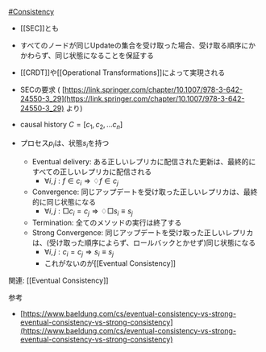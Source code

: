 [#Consistency](Consistency.md)

- [[SEC]]とも
- すべてのノードが同じUpdateの集合を受け取った場合、受け取る順序にかかわらず、同じ状態になることを保証する
- [[CRDT]]や[[Operational Transformations]]によって実現される

- SECの要求 ( [https://link.springer.com/chapter/10.1007/978-3-642-24550-3_29](https://link.springer.com/chapter/10.1007/978-3-642-24550-3_29) より)
- causal history $C = [c_1, c_2, ... c_n$]
- プロセス$p_i$は、状態$s_i$を持つ
	- Eventual delivery: ある正しいレプリカに配信された更新は、最終的にすべての正しいレプリカに配信される
		- $\forall{i, j} : f \in c_i \Rightarrow ♢f \in c_j$
	- Convergence: 同じアップデートを受け取った正しいレプリカは、最終的に同じ状態になる
		- $\forall{i, j} : □c_i = c_j \Rightarrow ♢□s_i \equiv s_j$
	- Termination: 全てのメソッドの実行は終了する
	- Strong Convergence: 同じアップデートを受け取った正しいレプリカは、(受け取った順序によらず、ロールバックとかせず)同じ状態になる
		- $\forall{i,j} : c_i = c_j \Rightarrow s_i \equiv s_j$
		- これがないのが[[Eventual Consistency]]


関連: [[Eventual Consistency]]

参考
- [https://www.baeldung.com/cs/eventual-consistency-vs-strong-eventual-consistency-vs-strong-consistency](https://www.baeldung.com/cs/eventual-consistency-vs-strong-eventual-consistency-vs-strong-consistency)

